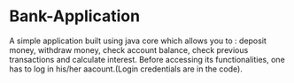# Bank-Application
A simple application built using java core which allows you to : deposit money, withdraw money, check account balance, check previous transactions and calculate interest.
Before accessing its functionalities, one has to log in his/her aacount.(Login credentials are in the code).
